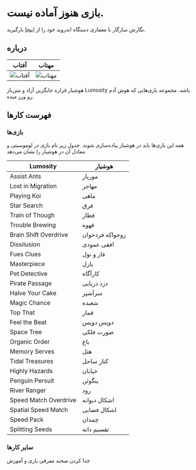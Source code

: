 # بازی هنوز آماده نیست.


نگارش سازگار با معماری دستگاه اندروید خود را از [اینجا](https://github.com/mojtabavahidinasab/conscious/releases) بارگیرید.


## درباره
| آفتاب                                                                                                               | مهتاب                                                                                                               |
| -------                                                                                                             | ------                                                                                                              |
| ![آفتاب](https://bayanbox.ir/view/7315322995791869504/Screenshot-2025-05-24-07-37-32-504-com.example.conscious.jpg) | ![مهتاب](https://bayanbox.ir/view/9092189637684755864/Screenshot-2025-05-24-07-37-43-881-com.example.conscious.jpg) |



هوشیار قراره جایگزین آزاد و متن‌باز Lumosity باشه. مجموعه بازی‌هایی که هوش آدم رو ورز میده.


## فهرست کارها


### بازی‌ها


همه این بازی‌ها باید در هوشیار پیاده‌سازی شوند. جدول زیر نام بازی در لوموسیتی و معادل آن در هوشیار را نشان می‌دهد.


| Lumosity              | هوشیار          |
| ---                   | ---             |
| Assist Ants           | موریار          |
| Lost in Migration     | مهاجر           |
| Playing Koi           | ماهی            |
| Star Search           | فرق             |
| Train of Though       | قطار            |
| Trouble Brewing       | قهوه            |
| Brain Shift Overdrive | زوجواکه فردخوان |
| Dissilusion           | افقی عمودی      |
| Fues Clues            | فاز و نول       |
| Masterpiece           | پازل            |
| Pet Detective         | کارآگاه         |
| Pirate Passage        | دزد دریایی      |
| Halve Your Cake       | سرآشپر          |
| Magic Chance          | شعبده           |
| Top That              | قمار            |
| Feel the Beat         | دوپس دوپس       |
| Space Tree            | صورت فلکی       |
| Organic Order         | باغ             |
| Memory Serves         | هتل             |
| Tidal Treasures       | کنار ساحل       |
| Highly Hazards        | خیابان          |
| Penguin Persuit       | پنگوئن          |
| River Ranger          | رود             |
| Speed Match Overdrive | اشکال دیوانه    |
| Spatial Speed Match   | اشکال فضایی     |
| Speed Pack            | چمدان           |
| Splitting Seeds       | تقسیم دانه      |


### سایر کارها


جدا کردن صحنه معرفی بازی و آموزش
